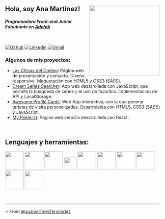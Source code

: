 <h2> Hola, soy Ana Martínez! 
<img align='right' src="https://media4.giphy.com/media/Z9WRoncIw8RYBLJ0FB/giphy.gif?cid=ecf05e470spyfpe37vih5r7eweny5gezac651xw1g65p7fau&rid=giphy.gif" width="230">
<h4><em>Programadora Front-end Junior </br>Estudiante en <a href="https://adalab.es/">Adalab</a>
</em></h4>
<br>

[![Github](https://img.shields.io/badge/-Github-000?style=flat&logo=Github&logoColor=white)](https://github.com/anamartinezfernandez)
[![Linkedin](https://img.shields.io/badge/-LinkedIn-blue?style=flat&logo=Linkedin&logoColor=white)](https://www.linkedin.com/in/anamartinezfernandez)
[![Gmail](https://img.shields.io/badge/-Gmail-c14438?style=flat&logo=Gmail&logoColor=white)](mailto:anamartinezf6@gmail.com)

### Algunos de mis proyectos:
- [Las Chicas del Coding](https://github.com/anamartinezfernandez/My-first-collaborative-webpage): Página web de presentación y contacto. Diseño responsive. Maquetación con HTML5 y CSS3 (SASS). 
- [Dream Series Searcher](https://github.com/anamartinezfernandez/App-buscador-de-series): App web desarrollada con JavaScript, que permite la
búsqueda de series y el uso de favoritos. Implementación de API y LocalStorage. 
- [Awesome Profile Cards](https://github.com/anamartinezfernandez/project-promo-k-module-2-team-4): Web App interactiva, con la que generar tarjetas de
visita personalizadas. Desarrolalda con HTML5, CSS3 (SASS) y JavaScript.
 - [My PokeList](https://github.com/anamartinezfernandez/modulo-3-evaluacion-intermedia-anamartinezfernandez): Página web sencilla desarrollada con React.


<br>


**<h2 align = "left">Lenguajes y herramientas:</h2>**


  <!-- Your languages and tools. Be careful with the alignment. 
  You can use this sites to get logos: https://www.vectorlogo.zone or https://simpleicons.org/
  -->


<p align = "left">  
  <code><img width="60px" src="https://www.vectorlogo.zone/logos/w3_html5/w3_html5-ar21.svg"></code>
  <code><img width="60px" src="https://www.vectorlogo.zone/logos/sass-lang/sass-lang-ar21.svg"></code>
  <code><img width="60px" src="https://www.vectorlogo.zone/logos/getbootstrap/getbootstrap-ar21.svg"></code>
  <code><img width="40px" src="https://www.vectorlogo.zone/logos/javascript/javascript-vertical.svg"></code>
  <code><img width="60px" src="https://www.vectorlogo.zone/logos/reactjs/reactjs-ar21.svg"></code>
  <code><img width="60px" src="https://www.vectorlogo.zone/logos/gulpjs/gulpjs-ar21.svg"></code>
  <code><img width="60px" src="https://www.vectorlogo.zone/logos/git-scm/git-scm-ar21.svg"></code>
  <code><img width="60px" src="https://www.vectorlogo.zone/logos/github/github-ar21.svg"></code>
  <code><img width="60px" src="https://www.vectorlogo.zone/logos/trello/trello-ar21.svg"></code>
  <code><img width="60px" src="https://www.vectorlogo.zone/logos/slack/slack-ar21.svg"></code>
  


</p>
<br>

---

⭐️ From [@anamartinezfernandez](https://github.com/anamartinezfernandez)
